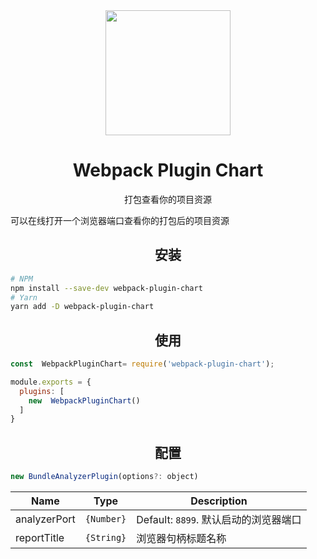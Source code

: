 

<div align="center">
  <a href="https://github.com/webpack/webpack">
    <img width="200" height="200"
      src="https://webpack.js.org/assets/icon-square-big.svg">
  </a>
  <h1>Webpack Plugin Chart</h1>
  <p>打包查看你的项目资源</p>
</div>

可以在线打开一个浏览器端口查看你的打包后的项目资源

<h2 align="center">安装</h2>

```bash
# NPM
npm install --save-dev webpack-plugin-chart
# Yarn
yarn add -D webpack-plugin-chart
```

<h2 align="center">使用</h2>

```js
const  WebpackPluginChart= require('webpack-plugin-chart');

module.exports = {
  plugins: [
    new  WebpackPluginChart()
  ]
}
```


<h2 align="center">配置</h2>

```js
new BundleAnalyzerPlugin(options?: object)
```


| **Name**   | **Type**  | **Description**   | 
| ---------- | --------- | ---------- | 
| analyzerPort | `{Number}`  |Default: `8899`. 默认启动的浏览器端口| 
| reportTitle    | `{String}`| 浏览器句柄标题名称| 




